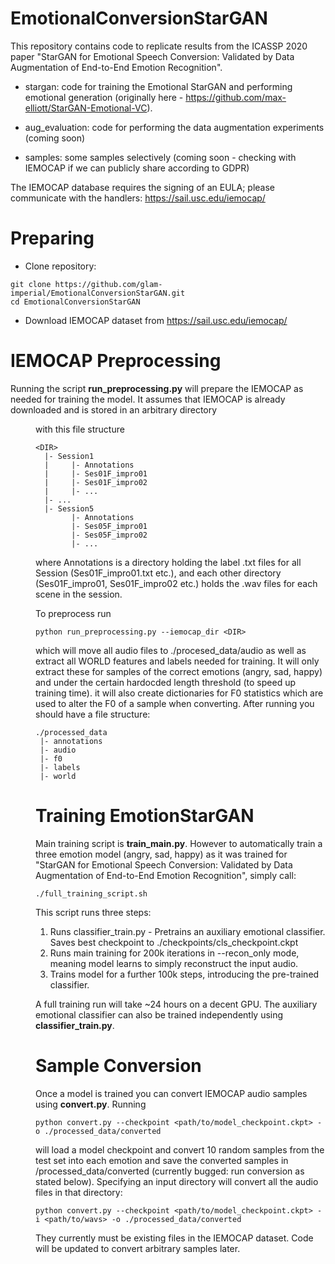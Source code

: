 # EmotionalConversionStarGAN
This repository contains code to replicate results from the ICASSP 2020 paper "StarGAN for Emotional Speech Conversion: Validated by Data Augmentation of End-to-End Emotion Recognition".

- stargan: code for training the Emotional StarGAN and performing emotional generation (originally here - https://github.com/max-elliott/StarGAN-Emotional-VC).

- aug_evaluation: code for performing the data augmentation experiments (coming soon)

- samples: some samples selectively (coming soon - checking with IEMOCAP if we can publicly share according to GDPR)

The IEMOCAP database requires the signing of an EULA; please communicate with the handlers: https://sail.usc.edu/iemocap/

# Preparing
- Clone repository:
```
git clone https://github.com/glam-imperial/EmotionalConversionStarGAN.git
cd EmotionalConversionStarGAN
```
- Download IEMOCAP dataset from https://sail.usc.edu/iemocap/
# IEMOCAP Preprocessing
Running the script **run_preprocessing.py** will prepare the IEMOCAP as needed for training the model. It assumes that IEMOCAP is already downloaded and is stored in an arbitrary directory <DIR> with this file structure
```
<DIR>
  |- Session1  
  |     |- Annotations  
  |     |- Ses01F_impro01  
  |     |- Ses01F_impro02  
  |     |- ...  
  |- ...
  |- Session5
        |- Annotations
        |- Ses05F_impro01
        |- Ses05F_impro02
        |- ...
```
where Annotations is a directory holding the label .txt files for all Session<x> (Ses01F_impro01.txt etc.), and each other directory (Ses01F_impro01, Ses01F_impro02 etc.) holds the .wav files for each scene in the session.
  
 To preprocess run
 ```
 python run_preprocessing.py --iemocap_dir <DIR> 
 ```
 which will move all audio files to ./procesed_data/audio as well as extract all WORLD features and labels needed for training. It will only extract these for samples of the correct emotions (angry, sad, happy) and under the certain hardocded length threshold (to speed up training time). it will also create dictionaries for F0 statistics which are used to alter the F0 of a sample when converting.
After running you should have a file structure:
```
./processed_data
 |- annotations
 |- audio
 |- f0
 |- labels
 |- world
 ```
 # Training EmotionStarGAN
 Main training script is **train_main.py**. However to automatically train a three emotion model (angry, sad, happy) as it was trained for "StarGAN for Emotional Speech Conversion: Validated by Data Augmentation of End-to-End Emotion Recognition", simply call:
 ```
 ./full_training_script.sh
 ```
 This script runs three steps:
 1. Runs classifier_train.py - Pretrains an auxiliary emotional classifier. Saves best checkpoint to ./checkpoints/cls_checkpoint.ckpt
 2. Runs main training for 200k iterations in --recon_only mode, meaning model learns to simply reconstruct the input audio.
 3. Trains model for a further 100k steps, introducing the pre-trained classifier.
 
 A full training run will take ~24 hours on a decent GPU. The auxiliary emotional classifier can also be trained independently using **classifier_train.py**.
 
 # Sample Conversion
 Once a model is trained you can convert IEMOCAP audio samples using **convert.py**. Running
 ```
 python convert.py --checkpoint <path/to/model_checkpoint.ckpt> -o ./processed_data/converted
 ```
 will load a model checkpoint and convert 10 random samples from the test set into each emotion and save the converted samples in /processed_data/converted (currently bugged: run conversion as stated below).
 Specifying an input directory will convert all the audio files in that directory:
 ```
 python convert.py --checkpoint <path/to/model_checkpoint.ckpt> -i <path/to/wavs> -o ./processed_data/converted
 ```
 They currently must be existing files in the IEMOCAP dataset. Code will be updated to convert arbitrary samples later.
